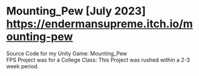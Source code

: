 # Mounting_Pew [July 2023] https://endermansupreme.itch.io/mounting-pew
Source Code for my Unity Game: Mounting_Pew<br>
FPS Project was for a College Class: This Project was rushed within a 2-3 week period.
